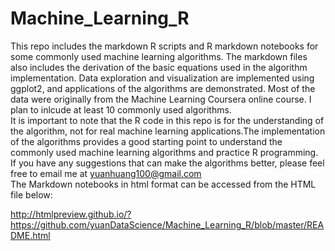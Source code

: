 # Machine_Learning_R
This repo includes the markdown R scripts and R markdown notebooks for some commonly used machine learning algorithms. The markdown files also includes the derivation of the basic equations used in the algorithm implementation. Data exploration and visualization are implemented using ggplot2, and applications of the algorithms are demonstrated. Most of the data were originally from the Machine Learning Coursera online course. I plan to inlcude at least 10 commonly used algorithms.                      
It is important to note that the R code in this repo is for the understanding of the algorithm, not for real machine learning applications.The implementation of the algorithms provides a good starting point to understand the commonly used machine learning algorithms and practice R programming. If you have any suggestions that can make the algorithms better, please feel free to email me at yuanhuang100@gmail.com             
The Markdown notebooks in html format can be accessed from the HTML file below:

http://htmlpreview.github.io/?https://github.com/yuanDataScience/Machine_Learning_R/blob/master/README.html

